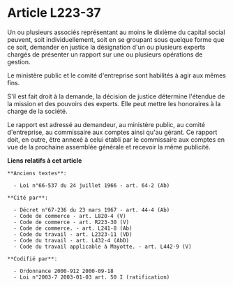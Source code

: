 # Article L223-37

Un ou plusieurs associés représentant au moins le dixième du capital social peuvent, soit individuellement, soit en se
groupant sous quelque forme que ce soit, demander en justice la désignation d'un ou plusieurs experts chargés de présenter un
rapport sur une ou plusieurs opérations de gestion.

Le ministère public et le comité d'entreprise sont habilités à agir aux mêmes fins.

S'il est fait droit à la demande, la décision de justice détermine l'étendue de la mission et des pouvoirs des experts. Elle
peut mettre les honoraires à la charge de la société.

Le rapport est adressé au demandeur, au ministère public, au comité d'entreprise, au commissaire aux comptes ainsi qu'au
gérant. Ce rapport doit, en outre, être annexé à celui établi par le commissaire aux comptes en vue de la prochaine assemblée
générale et recevoir la même publicité.

**Liens relatifs à cet article**

	**Anciens textes**:

	  - Loi n°66-537 du 24 juillet 1966 - art. 64-2 (Ab)

	**Cité par**:

	  - Décret n°67-236 du 23 mars 1967 - art. 44-4 (Ab)
	  - Code de commerce - art. L820-4 (V)
	  - Code de commerce - art. R223-30 (V)
	  - Code de commerce. - art. L241-8 (Ab)
	  - Code du travail - art. L2323-11 (VD)
	  - Code du travail - art. L432-4 (AbD)
	  - Code du travail applicable à Mayotte. - art. L442-9 (V)

	**Codifié par**:

	  - Ordonnance 2000-912 2000-09-18
	  - Loi n°2003-7 2003-01-03 art. 50 I (ratification)
